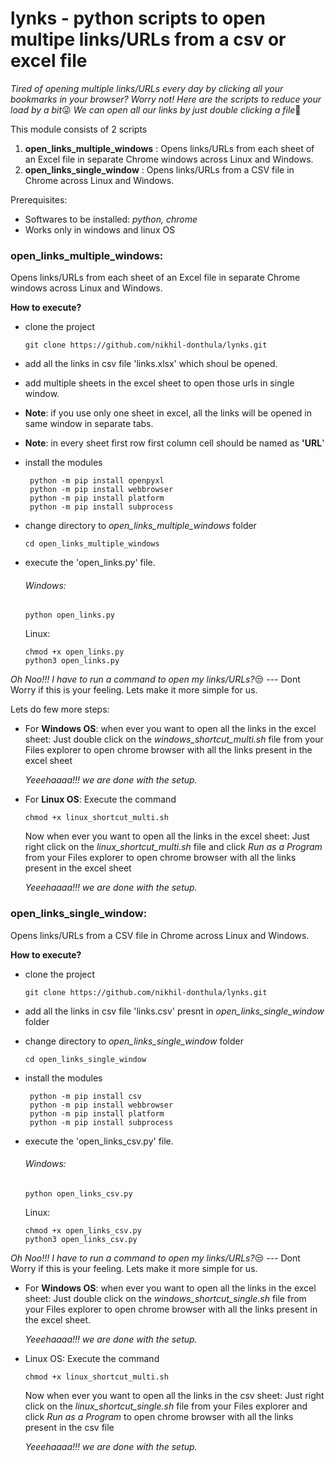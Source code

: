 # lynks - python scripts to open multipe links/URLs from a csv or excel file

*Tired of opening multiple links/URLs every day by clicking all your bookmarks in your browser? Worry not! Here are the scripts to reduce your load by a bit*😜 *We can open all our links by just double clicking a file*💃

This module consists of 2 scripts

1. **open_links_multiple_windows** : Opens links/URLs from each sheet of an Excel file in separate Chrome windows across Linux and Windows.
2. **open_links_single_window** : Opens links/URLs from a CSV file in Chrome across Linux and Windows.

Prerequisites:

* Softwares to be installed: *python, chrome*
* Works only in windows and linux OS

### open_links_multiple_windows:

Opens links/URLs from each sheet of an Excel file in separate Chrome windows across Linux and Windows.

**How to execute?**

* clone the project

  ```
  git clone https://github.com/nikhil-donthula/lynks.git
  ```
* add all the links in csv file 'links.xlsx' which shoul be opened.
* add multiple sheets in the excel sheet to open those urls in single window.
* **Note**: if you use only one sheet in excel, all the links will be opened in same window in separate tabs.
* **Note**: in every sheet first row first column cell should be named as **'URL**'
* install the modules

  ```
   python -m pip install openpyxl
   python -m pip install webbrowser
   python -m pip install platform
   python -m pip install subprocess
  ```
* change directory to *open_links_multiple_windows* folder

  ```
  cd open_links_multiple_windows
  ```
* execute the 'open_links.py' file.

  ###### Windows:


  ```
  python open_links.py
  ```

  Linux:

  ```
  chmod +x open_links.py
  python3 open_links.py
  ```

*Oh Noo!!! I have to run a command to open my links/URLs?*😒 --- Dont Worry if this is your feeling. Lets make it more simple for us.

Lets do few more steps:

* For   **Windows OS**:
  when ever you want to open all the links in the excel sheet:
  Just double click on the *windows_shortcut_multi.sh* file from your Files explorer to open chrome browser with all the links present in the excel sheet

  *Yeeehaaaa!!! we are done with the setup.*

* For **Linux OS**:
  Execute the command

  ```
  chmod +x linux_shortcut_multi.sh
  ```

  Now when ever you want to open all the links in the excel sheet:
  Just right click on the *linux_shortcut_multi.sh* file and click *Run as a Program* from your Files explorer to open chrome browser with all the links present in the excel sheet

  *Yeeehaaaa!!! we are done with the setup.*

### open_links_single_window:

Opens links/URLs from a CSV file in Chrome across Linux and Windows.

**How to execute?**

* clone the project

  ```
  git clone https://github.com/nikhil-donthula/lynks.git
  ```
* add all the links in csv file 'links.csv' presnt in *open_links_single_window* folder
* change directory to *open_links_single_window* folder

  ```
  cd open_links_single_window
  ```
* install the modules

  ```
   python -m pip install csv
   python -m pip install webbrowser
   python -m pip install platform
   python -m pip install subprocess
  ```
* execute the 'open_links_csv.py' file.

  ###### Windows:


  ```
  python open_links_csv.py
  ```

  Linux:

  ```
  chmod +x open_links_csv.py
  python3 open_links_csv.py
  ```

*Oh Noo!!! I have to run a command to open my links/URLs?*😒 --- Dont Worry if this is your feeling. Lets make it more simple for us.

* For   **Windows OS**:
  when ever you want to open all the links in the excel sheet:
  Just double click on the *windows_shortcut_single.sh* file from your Files explorer to open chrome browser with all the links present in the excel sheet.

  *Yeeehaaaa!!! we are done with the setup.*
* Linux OS:
  Execute the command

  ```
  chmod +x linux_shortcut_multi.sh
  ```
  Now when ever you want to open all the links in the csv sheet:
  Just right click on the *linux_shortcut_single.sh* file from your Files explorer and click *Run as a Program* to open chrome browser with all the links present in the csv file

  *Yeeehaaaa!!! we are done with the setup.*
